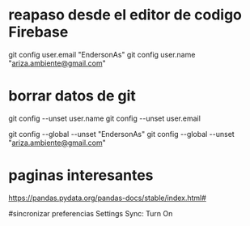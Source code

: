 # reapaso desde el editor de codigo Firebase

git config user.email "EndersonAs"
git config user.name "ariza.ambiente@gmail.com"

# borrar datos de git 
git config --unset user.name
git config --unset user.email

git config --global --unset "EndersonAs"
git config --global --unset "ariza.ambiente@gmail.com"

# paginas interesantes 
https://pandas.pydata.org/pandas-docs/stable/index.html#


#sincronizar preferencias
Settings Sync: Turn On
    
